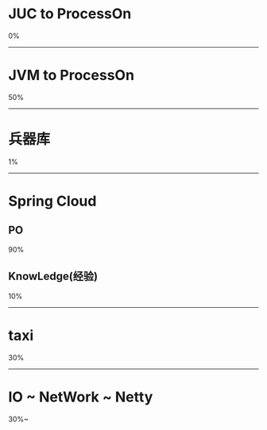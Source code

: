 # JUC to ProcessOn
0%

---
# JVM to ProcessOn
50%

---
# 兵器库
1%

 ---
# Spring Cloud
## PO
90%
## KnowLedge(经验)
10%

---
# taxi
30%

---
# IO ~ NetWork ~ Netty
30%~

















